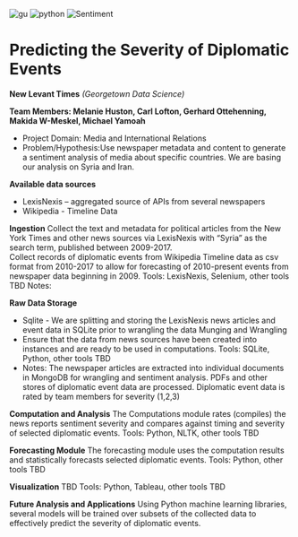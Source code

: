
![gu](https://pbs.twimg.com/profile_images/1899483763/GU_AbbreviatedMark_twitter_normal.png)
![python](https://www.python.org/static/favicon.ico)
![Sentiment](https://git.gitbook.com/raw/caiomsouza/u-tad-final-project/master/images/icon-sentiment.png?token=Y2Fpb21zb3V6YTo5YTllZmJhYi03NDg5LTQ4YTUtYThjMy05MDM2Yjc5ODgyMmM%3D)

# **Predicting the Severity of Diplomatic Events** 
**New Levant Times** *(Georgetown Data Science)*

**Team Members: Melanie Huston, Carl Lofton, Gerhard Ottehenning, Makida W-Meskel, Michael Yamoah** <br>
- Project Domain: Media and International Relations
- Problem/Hypothesis:Use newspaper metadata and content to generate a sentiment analysis of media about specific countries. We are basing our analysis on Syria and Iran. 

**Available data sources**
- LexisNexis – aggregated source of APIs from several newspapers
- Wikipedia -  Timeline Data
 
**Ingestion**
Collect the text and metadata for political articles from the New York Times and other news sources via LexisNexis with “Syria” as the search term, published between 2009-2017. <br>
Collect records of diplomatic events from Wikipedia Timeline data as csv format from 2010-2017 to allow for forecasting of 2010-present events from newspaper data beginning in 2009.
Tools: LexisNexis, Selenium, other tools TBD
Notes: 

**Raw Data Storage**
- Sqlite - We are splitting and storing the LexisNexis news articles and event data in SQLite prior to wrangling the data
Munging and Wrangling 
- Ensure that the data from news sources have been created into instances and are ready to be used in computations.
Tools: SQLite, Python, other tools TBD
- Notes: The newspaper articles are extracted into individual documents in MongoDB for wrangling and sentiment analysis. 
PDFs and other stores of diplomatic event data are processed. Diplomatic event data is rated by team members for severity (1,2,3)

**Computation and Analysis**
The Computations module rates (compiles) the news reports sentiment severity and compares against timing and severity of selected diplomatic events. 
Tools: Python, NLTK, other tools TBD

**Forecasting Module** 
The forecasting module uses the computation results and statistically forecasts selected diplomatic events.
Tools: Python, other tools TBD

**Visualization**
TBD
Tools: Python, Tableau, other tools TBD

**Future Analysis and Applications**
Using Python machine learning libraries, several models will be trained over subsets of the collected data to effectively predict the severity of diplomatic events.

